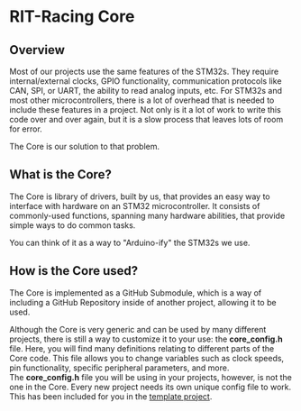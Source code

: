 # RIT-Racing Core

## Overview
Most of our projects use the same features of the STM32s. They require internal/external clocks,
GPIO functionality, communication protocols like CAN, SPI, or UART, the ability to read analog inputs, etc.
For STM32s and most other microcontrollers, there is a lot of overhead that is needed to include these features
in a project. Not only is it a lot of work to write this code over and over again, but it is a slow process that leaves
lots of room for error.

The Core is our solution to that problem.

## What is the Core?
The Core is library of drivers, built by us, that provides an easy way to interface with hardware on an STM32 microcontroller.
It consists of commonly-used functions, spanning many hardware abilities, that provide simple ways to do common tasks.

You can think of it as a way to "Arduino-ify" the STM32s we use.

## How is the Core used?
The Core is implemented as a GitHub Submodule, which is a way of including a GitHub Repository inside of another project,
allowing it to be used.

Although the Core is very generic and can be used by many different projects, there is still a way to customize it
to your use: the **core_config.h** file. Here, you will find many definitions relating to different parts of the Core code.
This file allows you to change variables such as clock speeds, pin functionality, specific peripheral parameters, and more.  
The **core_config.h** file you will be using in your projects, however, is not the one in the Core. Every new project needs its 
own unique config file to work. This has been included for you in the [template project](https://github.com/RITRacingSoftware/STM32G4xx-Template.git).

[//]: # ()
[//]: # (## Why do we need the Core?)

[//]: # (The Core is a helpful for a few reasons:)

[//]: # ()
[//]: # ()
[//]: # (### 1. Standardization)

[//]: # ()
[//]: # (As all projects will need access to the same functionality, it is most efficient to just write that code once in a generic way tha)

[//]: # ()
[//]: # (### 2. Simplicity)

[//]: # ()
[//]: # (### 3. Adaptability)

[//]: # (Say you want to rework a driver for the way a driver works, say to make it more efficient, or to add a feature to it.)

[//]: # (With the Core, that change only has to be made once.)

[//]: # (Once the modification to the Core has been pushed to GitHub, it's open for any project to use it seamlessly.)

[//]: # (All that has to be done is for the Core submodule inside a project to be updated, and the new functionality will work.)

[//]: # ()
[//]: # (However, imagine that process without the Core. Not only would you have to manually make that change in every)

[//]: # (project that uses that functionality, but as every project would implement it slightly differently, multiple different)

[//]: # (versions of the change would have to be made to work with each project.)

[//]: # ()
[//]: # (The code inside the Core shouldn't be changed when you're using it in your projects, if it needs to be changed it should be done so)

[//]: # (by a qualified member inside the core)